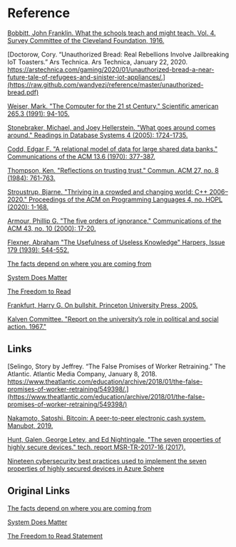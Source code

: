 # Reference

[Bobbitt, John Franklin. What the schools teach and might teach. Vol. 4. Survey Committee of the Cleveland Foundation, 1916.](https://raw.github.com/wandyezj/reference/master/what-schools-teach-and-might-teach.pdf)

[Doctorow, Cory. “Unauthorized Bread: Real Rebellions Involve Jailbreaking IoT Toasters.” Ars Technica. Ars Technica, January 22, 2020. https://arstechnica.com/gaming/2020/01/unauthorized-bread-a-near-future-tale-of-refugees-and-sinister-iot-appliances/.](https://raw.github.com/wandyezj/reference/master/unauthorized-bread.pdf)

[Weiser, Mark. "The Computer for the 21 st Century." Scientific american 265.3 (1991): 94-105.](https://raw.github.com/wandyezj/reference/master/the-computer-for-the-21st-century.pdf)

[Stonebraker, Michael, and Joey Hellerstein. "What goes around comes around." Readings in Database Systems 4 (2005): 1724-1735.](https://raw.github.com/wandyezj/reference/master/what-goes-around-comes-around.pdf)

[Codd, Edgar F. "A relational model of data for large shared data banks." Communications of the ACM 13.6 (1970): 377-387.](https://raw.github.com/wandyezj/reference/master/a-relational-model-of-data-for-large-shared-data-banks.pdf)

[Thompson, Ken. "Reflections on trusting trust." Commun. ACM 27, no. 8 (1984): 761-763.](https://raw.github.com/wandyezj/reference/master/trusting-trust.pdf)

[Stroustrup, Bjarne. "Thriving in a crowded and changing world: C++ 2006–2020." Proceedings of the ACM on Programming Languages 4, no. HOPL (2020): 1-168.](https://raw.github.com/wandyezj/reference/master/thriving-in-a-crowded-and-changing-world-C++-2006–2020.pdf)

[Armour, Phillip G. "The five orders of ignorance." Communications of the ACM 43, no. 10 (2000): 17-20.](https://raw.github.com/wandyezj/reference/master/five-orders-of-ignorance.pdf)

[Flexner, Abraham "The Usefulness of Useless Knowledge" Harpers, Issue 179 (1939): 544-552.](https://raw.github.com/wandyezj/reference/master/the-usefulness-of-useless-knowledge.pdf)

[The facts depend on where you are coming from](https://raw.github.com/wandyezj/reference/master/the-facts-depend-on-where-you-are-coming-from.pdf)

[System Does Matter](https://raw.github.com/wandyezj/reference/master/system-does-matter.pdf)

[The Freedom to Read](https://raw.github.com/wandyezj/reference/master/the-freedom-to-read.pdf)

[Frankfurt, Harry G. On bullshit. Princeton University Press, 2005.](https://raw.github.com/wandyezj/reference/master/on-bullshit.pdf)

[Kalven Committee. "Report on the university’s role in political and social action. 1967."](https://raw.github.com/wandyezj/reference/kalven-committee-report-on-the-universities-role-in-political-and-social-action.pdf)

## Links

[Selingo, Story by Jeffrey. “The False Promises of Worker Retraining.” The Atlantic. Atlantic Media Company, January 8, 2018. https://www.theatlantic.com/education/archive/2018/01/the-false-promises-of-worker-retraining/549398/.](https://www.theatlantic.com/education/archive/2018/01/the-false-promises-of-worker-retraining/549398/)

[Nakamoto, Satoshi. Bitcoin: A peer-to-peer electronic cash system. Manubot, 2019.](https://bitcoin.org/bitcoin.pdf)

[Hunt, Galen, George Letey, and Ed Nightingale. "The seven properties of highly secure devices." tech. report MSR-TR-2017-16 (2017).](https://www.microsoft.com/en-us/research/wp-content/uploads/2017/03/SevenPropertiesofHighlySecureDevices.pdf)

[Nineteen cybersecurity best
practices used to implement the
seven properties of highly
secured devices in Azure Sphere](https://azure.microsoft.com/mediahandler/files/resourcefiles/best-practices-for-implementing-seven-properties-in-azure-sphere/Best%20practices%20for%20implementing%20seven%20properties%20in%20Azure%20Sphere_updated.pdf)

## Original Links

[The facts depend on where you are coming from](https://web.archive.org/web/20120629032909/http://www.btimes.co.za/97/0406/tech/tech6.htm)

[System Does Matter](http://www.indie-rpgs.com/_articles/system_does_matter.html)

[The Freedom to Read Statement](https://www.ala.org/advocacy/intfreedom/freedomreadstatement)
